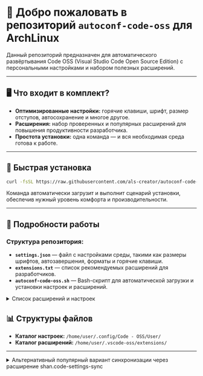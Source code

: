# 👋 Добро пожаловать в репозиторий `autoconf-code-oss` для ArchLinux

Данный репозиторий предназначен для автоматического развёртывания Code OSS (Visual Studio Code Open Source Edition) с персональными настройками и набором полезных расширений.

---

## 🖥️ Что входит в комплект?

- **Оптимизированные настройки:** горячие клавиши, шрифт, размер отступов, автосохранение и многое другое.
- **Расширения:** набор проверенных и популярных расширений для повышения продуктивности разработчика.
- **Простота установки:** одна команда — и вся необходимая среда готова к работе.

---

## 🚀 Быстрая установка

```bash
curl -fsSL https://raw.githubusercontent.com/als-creator/autoconf-code-oss/main/autoconf-code-oss.sh | sh
```

Команда автоматически загрузит и выполнит сценарий установки, обеспечив нужный уровень комфорта и производительности.

---

## 🧩 Подробности работы

### Структура репозитория:

- **`settings.json`** — файл с настройками среды, такими как размеры шрифтов, автозавершения, форматы и горячие клавиши.
- **`extensions.txt`** — список рекомендуемых расширений для разработчиков.
- **`autoconf-code-oss.sh`** — Bash-скрипт для автоматической загрузки и установки настроек и расширений.

<details>
  <summary>Список расширений и настроек</summary>

## 📦 Список расширений (`extensions.txt`)

- **`mhutchie.git-graph`** — визуализатор истории Git-коммитов.
- **`ritwickdey.liveserver`** — быстрый live-сервер для веб-разработки.
- **`esbenp.prettier-vscode`** — Prettier для форматирования кода.
- **`shan.code-settings-sync`** — синхронизация настроек между устройствами.
- **`formulahendry.code-runner`** — инструмент для запуска фрагментов кода в VS Code.
- **`mechatroner.rainbow-csv`** — разноцветное выделение CSV-столбцов.
- **`ms-vscode.live-server`** — встроенный Live Server для Node.js.
- **`ms-ceintl.vscode-language-pack-ru`** — русская локализация интерфейса.
- **`ms-python.python`** — инструменты Python для VS Code.
- **`ms-python.debugpy`** — дебаггер для Python.
- **`matt-rudge.auto-open-preview-panel`** — панель предварительного просмотра Markdown.
- **`charliermarsh.ruff`** — статический анализатор Python-кода.
- **`xirider.livecode`** — мгновенное исполнение кода в браузере.
- **`rust-lang.rust-analyzer`** — интеллектуальный помощник для Rust.
- **`tamasfe.even-better-toml`** — мощный синтаксис TOML.
- **`golang.go`** — Go-поддержка для VS Code.
- **`redhat.granitecode`** — полезные плагины от RedHat.
- **`shd101wyy.markdown-preview-enhanced`** — продвинутый просмотр Markdown.
- **`yzhang.markdown-all-in-one`** — комплексный инструментарий для Markdown.
- **`yzane.markdown-pdf`** — экспорт документов в PDF.
- **`sumneko.lua`** — поддержка Lua в VS Code.
- **`realeinar.theme-dracula-midnight`** — тёмная тема Dracula Midnight.
- **`itsjonq.owlet`** — современная тёмная тема.
- **`gulajavaministudio.mayukaithemevsc`** — тема Mayuka.
- **`samiurrahmanmukul.backspace-theme`** — элегантная тёмная тема Backspace.
- **`gigacode.gigacode-vscode`** — интеграция с Gigacode AI.
  
## 🛠️ Основные настройки (`settings.json`)
---

| Параметр                             | Значение                          |
|--------------------------------------|----------------------------------|
| `files.defaultLanguage`              | HTML                              |
| `files.autoSave`                     | onFocusChange                     |
| `editor.formatOnSave`                | true                              |
| `editor.formatOnType`                | true                              |
| `editor.formatOnPaste`               | true                              |
| `editor.mouseWheelZoom`              | true                              |
| `editor.linkedEditing`               | true                              |
| `workbench.activityBar.location`     | top                               |
| `workbench.editor.showTabs`          | single                            |
| `workbench.editor.showIcons`         | false                             |
| `workbench.editor.labelFormat`       | short                             |
| `security.workspace.trust.enabled`   | false                             |
| `editor.fontSize`                    | 18                                |
| `terminal.integrated.fontSize`       | 18                                |
| `python.terminal.activateEnvironment`| true                              |
| `workbench.startupEditor`            | none                              |
| `editor.renderControlCharacters`     | true                              |
| `editor.tabSize`                     | 2                                 |
| `editor.insertSpaces`                | true                              |
| `editor.folding`                     | false                             |
| `editor.defaultFormatter`           | esbenp.prettier-vscode            |
| `editor.minimap.autohide`            | mouseover                         |
| `editor.renderWhitespace`            | trailing                          |
| `editor.lineHeight`                  | 23                                |
| `editor.wordSeparators`              | \`~\!@\$\#\%^\&\*$$=+$$$$\{\}\|;\:\'\",\.\<\>\/\?                   |
| `editor.renderLineHighlight`         | none                              |
| `editor.fontFamily`                  | Fira Code                         |
| `editor.fontLigatures`               | true                              |
| `http.proxyStrictSSL`                | true                              |
| `editor.lineNumbers`                 | relative                          |
| `terminal.integrated.cursorStyle`    | line                              |
| `terminal.integrated.cursorBlinking` | true                              |
| `terminal.integrated.copyOnSelection`| true                              |
| `explorer.confirmDelete`             | false                             |
| `search.useIgnoreFiles`              | true                              |
| `git.enabled`                        | true                              |
| `git.autofetch`                      | true                              |
| `git.path`                           | /usr/bin/git                      |
| `extensions.autoUpdate`              | true                              |
| `npm.packageManager`                 | npm                               |
| `workbench.colorTheme`               | Owlet (Slate)                     |
| `locale`                             | ru                                |
| `acceptLanguage`                     | ['ru']                            |

</details>


## 📊 Структуры файлов

- **Каталог настроек:** `/home/user/.config/Code - OSS/User/`
- **Каталог расширений:** `/home/user/.vscode-oss/extensions/`

---

<details>
  <summary>Альтернативный популярный вариант синхронизации через расширение shan.code-settings-sync</summary>

<p><em>Описание:</em> Данное расширение позволяет хранить настройки в облаке (GitHub, Dropbox, Google Drive) и автоматически восстанавливать их на разных устройствах.</p>

<ol>
<li>Установите расширение <strong>shan.code-settings-sync</strong> через Marketplace или вручную:</li>

```bash
code --install-extension shan.code-settings-sync
```

<li>Нажмите комбинацию клавиш <kbd>Ctrl+Shift+P</kbd> → введите "<strong>Settings Sync: Restore Settings From Uploaded Data</strong>" → выберите своё хранилище (GitHub Gist, Dropbox и др.) и восстановите предыдущие настройки.</li>

<li>Далее настройки будут автоматически синхронизироваться при каждом запуске VS Code на любом устройстве.</li>

Хоткеи:
Shift+Alt+U для закачивания настроек на сервер
Shift+Alt+D для скачивания настроек с сервера
Для сохранения состояния используется github gist, выьирается в настройках расширения
</details>

